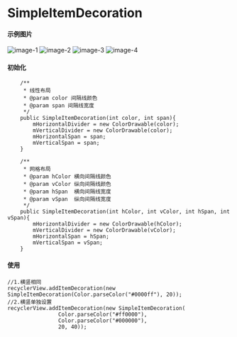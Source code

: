 # SimpleItemDecoration

#### 示例图片
![image-1](https://github.com/WangFion/SimpleItemDecoration/blob/master/image/device-1.png)
![image-2](https://github.com/WangFion/SimpleItemDecoration/blob/master/image/device-2.png)
![image-3](https://github.com/WangFion/SimpleItemDecoration/blob/master/image/device-3.png)
![image-4](https://github.com/WangFion/SimpleItemDecoration/blob/master/image/device-4.png)

#### 初始化
```
    /**
     * 线性布局
     * @param color 间隔线颜色
     * @param span 间隔线宽度
     */
    public SimpleItemDecoration(int color, int span){
        mHorizontalDivider = new ColorDrawable(color);
        mVerticalDivider = new ColorDrawable(color);
        mHorizontalSpan = span;
        mVerticalSpan = span;
    }

    /**
     * 网格布局
     * @param hColor 横向间隔线颜色
     * @param vColor 纵向间隔线颜色
     * @param hSpan  横向间隔线宽度
     * @param vSpan  纵向间隔线宽度
     */
    public SimpleItemDecoration(int hColor, int vColor, int hSpan, int vSpan){
        mHorizontalDivider = new ColorDrawable(hColor);
        mVerticalDivider = new ColorDrawable(vColor);
        mHorizontalSpan = hSpan;
        mVerticalSpan = vSpan;
    }
```

#### 使用
```
//1.横竖相同
recyclerView.addItemDecoration(new SimpleItemDecoration(Color.parseColor("#0000ff"), 20));
//2.横竖单独设置
recyclerView.addItemDecoration(new SimpleItemDecoration(
                Color.parseColor("#ff0000"),
                Color.parseColor("#000000"),
                20, 40));
```                
